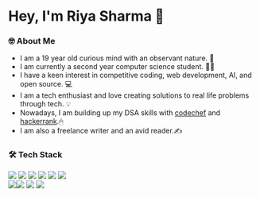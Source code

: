 <h1>Hey, I'm Riya Sharma 👋 </h1>

<h3>🤓 About Me</h3>

- I am a 19 year old curious mind with an observant nature. 🤠
- I am currently a second year computer science student. 👨‍🎓
- I have a keen interest in competitive coding, web development, AI, and open source. 💻
- I am a tech enthusiast and love creating solutions to real life problems through tech. 💡
- Nowadays, I am building up my DSA skills with [codechef](https://www.codechef.com/users/riyasharma24) and [hackerrank](https://www.hackerrank.com/theriyasharma24?hr_r=1).🖱
- I am also a freelance writer and an avid reader.✍

<h3>🛠 Tech Stack</h3>

<img src="https://img.shields.io/badge/Python-3776AB?style=for-the-badge&logo=python&logoColor=white"> <img src="https://img.shields.io/badge/C%2B%2B-00599C?style=for-the-badge&logo=c%2B%2B&logoColor=white"> <img src="https://img.shields.io/badge/Java-ED8B00?style=for-the-badge&logo=java&logoColor=white"> <img src="https://img.shields.io/badge/HTML-239120?style=for-the-badge&logo=html5&logoColor=white"> <img src="https://img.shields.io/badge/CSS-239120?&style=for-the-badge&logo=css3&logoColor=white"> <img src="https://img.shields.io/badge/PHP-777BB4?style=for-the-badge&logo=php&logoColor=white"> <br> <img src="https://img.shields.io/badge/JavaScript-F7DF1E?style=for-the-badge&logo=javascript&logoColor=black"><img src="https://img.shields.io/badge/Django-092E20?style=for-the-badge&logo=django&logoColor=white"> <img src="https://img.shields.io/badge/MySQL-00000F?style=for-the-badge&logo=mysql&logoColor=white"> <img src="https://img.shields.io/badge/Visual%20Studio%20Code-0078d7.svg?style=for-the-badge&logo=visual-studio-code&logoColor=white">

